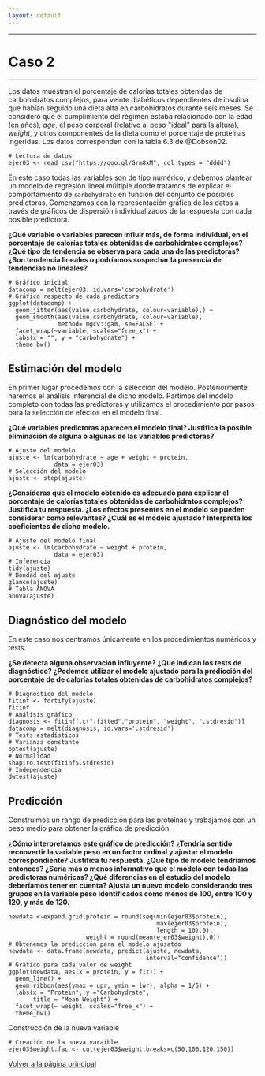 ```yaml
---
layout: default
---
```


***
# Caso 2
***

Los datos muestran el porcentaje de calorías totales obtenidas de carbohidratos complejos, para veinte diabéticos dependientes de insulina que habían seguido una dieta alta en carbohidratos durante seis meses. Se consideró que el cumplimiento del régimen estaba relacionado con la edad (en años), *age*, el peso corporal (relativo al peso "ideal" para la altura), *weight*, y otros componentes de la dieta como el porcentaje de proteínas ingeridas. Los datos corresponden con la tabla 6.3 de @Dobson02.

```{r ,error=FALSE,warning=FALSE,message=FALSE, results ='hide', fig.show = 'hide' }
# Lectura de datos
ejer03 <- read_csv("https://goo.gl/Grm8xM", col_types = "dddd")
```

En este caso todas las variables son de tipo numérico, y debemos plantear un modelo de regresión lineal múltiple donde tratamos de explicar el comportamiento de `carbohydrate` en función del conjunto de posibles predictoras. Comenzamos con la representación gráfica de los datos a través de gráficos de dispersión individualizados de la respuesta con cada posible predictora. 

**¿Qué variable o variables parecen influir más, de forma individual, en el porcentaje de calorías totales obtenidas de carbohidratos complejos? ¿Qué tipo de tendencia se observa para cada una de las predictoras? ¿Son tendencia lineales o podríamos sospechar la presencia de tendencias no lineales?**

```{r ,error=FALSE,warning=FALSE,message=FALSE, results ='hide', fig.show = 'hide' }
# Gráfico inicial
datacomp = melt(ejer03, id.vars='carbohydrate')
# Gráfico respecto de cada predictora
ggplot(datacomp) +
  geom_jitter(aes(value,carbohydrate, colour=variable),) + 
  geom_smooth(aes(value,carbohydrate, colour=variable), 
              method= mgcv::gam, se=FALSE) +
  facet_wrap(~variable, scales="free_x") +
  labs(x = "", y = "carbohydrate") +
  theme_bw()
```

## Estimación del modelo 

En primer lugar procedemos con la selección del modelo. Posteriormente haremos el análisis inferencial de dicho modelo. Partimos del modelo completo con todas las predictoras y utilizamos el procedimiento por pasos para la selección de efectos en el modelo final. 

**¿Qué variables predictoras aparecen el modelo final? Justifica la posible eliminación de alguna o algunas de las variables predictoras?**

```{r ,error=FALSE,warning=FALSE,message=FALSE, results ='hide', fig.show = 'hide' }
# Ajuste del modelo
ajuste <- lm(carbohydrate ~ age + weight + protein, 
             data = ejer03)
# Selección del modelo
ajuste <- step(ajuste)
```

**¿Consideras que el modelo obtenido es adecuado para explicar el porcentaje de calorías totales obtenidas de carbohidratos complejos? Justifica tu respuesta. ¿Los efectos presentes en el modelo se pueden considerar como relevantes? ¿Cuál es el modelo ajustado? Interpreta los coeficientes de dicho modelo.**

```{r ,error=FALSE,warning=FALSE,message=FALSE, results ='hide', fig.show = 'hide' }
# Ajuste del modelo final
ajuste <- lm(carbohydrate ~ weight + protein, 
             data = ejer03)
# Inferencia
tidy(ajuste)
# Bondad del ajuste
glance(ajuste)
# Tabla ANOVA
anova(ajuste)
```

## Diagnóstico del modelo

En este caso nos centramos únicamente en los procedimientos numéricos y tests. 

**¿Se detecta alguna observación influyente? ¿Que indican los tests de diagnóstico? ¿Podemos utilizar el modelo ajustado para la predicción del porcentaje de de calorías totales obtenidas de carbohidratos complejos?**

```{r ,error=FALSE,warning=FALSE,message=FALSE, results ='hide', fig.show = 'hide' }
# Diagnóstico del modelo
fitinf <- fortify(ajuste)
fitinf
# Análisis gráfico
diagnosis <- fitinf[,c(".fitted","protein", "weight", ".stdresid")] 
datacomp = melt(diagnosis, id.vars='.stdresid')
# Tests estadísticos
# Varianza constante
bptest(ajuste)
# Normalidad
shapiro.test(fitinf$.stdresid)
# Independencia
dwtest(ajuste)
```

## Predicción

Construimos un rango de predicción para las proteínas y trabajamos con un peso medio para obtener la gráfica de predicción. 

**¿Cómo interpretamos este gráfico de predicción? ¿Tendría sentido reconvertir la variable peso en un factor ordinal y ajustar el modelo correspondiente? Justifica tu respuesta. ¿Qué tipo de modelo tendríamos entonces? ¿Sería más o menos informativo que el modelo con todas las predictoras numéricas? ¿Qué diferencias en el estudio del modelo deberíamos tener en cuenta? Ajusta un nuevo modelo considerando tres grupos en la variable peso identificados como menos de 100, entre 100 y 120, y más de 120.**

```{r ,error=FALSE,warning=FALSE,message=FALSE, results ='hide', fig.show = 'hide' }
newdata <-expand.grid(protein = round(seq(min(ejer03$protein), 
                                          max(ejer03$protein), 
                                          length = 10),0), 
                      weight = round(mean(ejer03$weight),0))
# Obtenemos la predicción para el modelo ajusatdo
newdata <- data.frame(newdata, predict(ajuste, newdata, 
                                       interval="confidence"))
# Gráfico para cada valor de weight
ggplot(newdata, aes(x = protein, y = fit)) + 
  geom_line() +
  geom_ribbon(aes(ymax = upr, ymin = lwr), alpha = 1/5) +
  labs(x = "Protein", y ="Carbohydrate", 
       title = "Mean Weight") +
  facet_wrap(~ weight, scales="free_x") +  
  theme_bw()
```

Construcción de la nueva variable

```{r ,error=FALSE,warning=FALSE,message=FALSE, results ='hide', fig.show = 'hide' }
# Creación de la nueva varaible
ejer03$weight.fac <- cut(ejer03$weight,breaks=c(50,100,120,150))
```

[Volver a la página principal](https://jmsocuellamos.github.io/)

